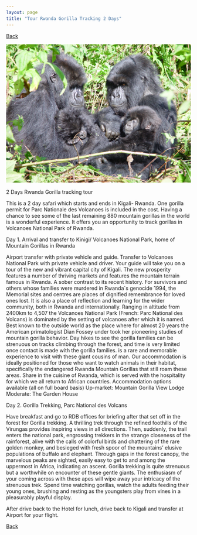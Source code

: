 ```yaml
---
layout: page
title: "Tour Rwanda Gorilla Tracking 2 Days"
---
```


[Back](../tourprograms.md)

![5](../assets/rwanda_gorillatracking_2days.jpg)

2 Days Rwanda Gorilla tracking tour

This is a 2 day safari which starts and ends in Kigali- Rwanda. One gorilla permit for Parc Nationale des Volcanoes is included in the cost. Having a chance to see some of the last remaining 880 mountain gorillas in the world is a wonderful experience. It offers you an opportunity to track gorillas in Volcanoes National Park of Rwanda.

Day 1. Arrival and transfer to Kinigi/ Volcanoes National Park, home of Mountain Gorillas in Rwanda

Airport transfer with private vehicle and guide. Transfer to Volcanoes National Park with private vehicle and driver. Your guide will take you on a tour of the new and vibrant capital city of Kigali. The new prosperity features a number of thriving markets and features the mountain terrain famous in Rwanda. A sober contrast to its recent history. For survivors and others whose families were murdered in Rwanda´s genocide 1994, the Memorial sites and centres are places of dignified remembrance for loved ones lost. It is also a place of reflection and learning for the wider community, both in Rwanda and internationally.
Ranging in altitude from 2400km to 4,507 the Volcanoes National Park (French: Parc National des Volcans) is dominated by the setting of volcanoes after which it is named. Best known to the outside world as the place where for almost 20 years the American primatologist Dian Fossey under took her pioneering studies of mountain gorilla behavior. Day hikes to see the gorilla families can be strenuous on tracks climbing through the forest, and time is very limited once contact is made with the gorilla families. is a rare and memorable experience to visit with these giant cousins of man.
Our accommodation is ideally positioned for those who want to watch animals in their habitat, specifically the endangered Rwanda Mountain Gorillas that still roam these areas. Share in the cuisine of Rwanda, which is served with the hospitality for which we all return to African countries.
Accommodation options available (all on full board basis)
Up-market: Mountain Gorilla View Lodge
Moderate: The Garden House

Day 2. Gorilla Trekking, Parc National des Volcans

Have breakfast and go to RDB offices for briefing after that set off in the forest for Gorilla trekking. A thrilling trek through the refined foothills of the Virungas provides inspiring views in all directions. Then, suddenly, the trail enters the national park, engrossing trekkers in the strange closeness of the rainforest, alive with the calls of colorful birds and chattering of the rare golden monkey, and besieged with fresh spoor of the mountains’ elusive populations of buffalo and elephant. Through gaps in the forest canopy, the marvelous peaks are sighted, easily easy to get to and among the uppermost in Africa, indicating an ascent. Gorilla trekking is quite strenuous but a worthwhile on encounter of these gentle giants. The enthusiasm of your coming across with these apes will wipe away your intricacy of the strenuous trek. Spend time watching gorillas, watch the adults feeding their young ones, brushing and resting as the youngsters play from vines in a pleasurably playful display.

After drive back to the Hotel for lunch, drive back to Kigali and transfer at Airport for your flight.

[Back](../tourprograms.md)
